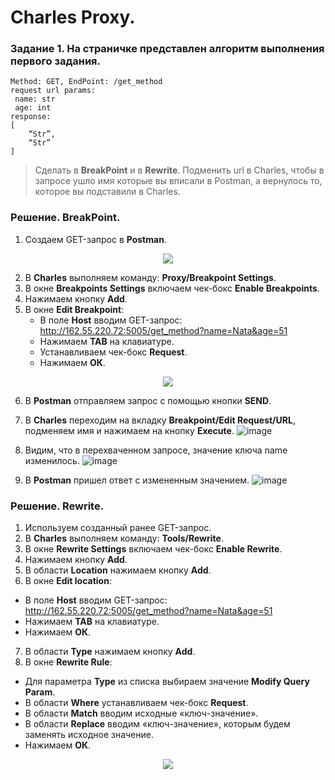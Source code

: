 # Charles Proxy. 
### Задание 1. На страничке представлен алгоритм выполнения первого задания. 
```
Method: GET, EndPoint: /get_method
request url params: 
 name: str
 age: int
response: 
[
    “Str”,
    “Str”
]
```
> Сделать в **BreakPoint** и в **Rewrite**. 
> Подменить url в Charles, чтобы в запросе ушло имя которые вы вписали в Postman, а вернулось то, которое вы подставили в Charles.
### Решение. BreakPoint.
1. Создаем GET-запрос в **Postman**.
<div id="screen" align="center" dir="auto">
<p dir="auto"> <img src="https://user-images.githubusercontent.com/110128771/218327633-76be3ff0-adb9-4103-9d30-0d5c6723ab05.png")
</p> </div>

2. В **Charles** выполняем команду: **Proxy/Breakpoint Settings**.
3. В окне **Breakpoints Settings** включаем чек-бокс **Enable Breakpoints**.
4. Нажимаем кнопку **Add**.
5. В окне **Edit Breakpoint**:
   -	В поле **Host** вводим GET-запрос: http://162.55.220.72:5005/get_method?name=Nata&age=51
   -	Нажимаем **TAB** на клавиатуре. 
   -	Устанавливаем чек-бокс **Request**.
   -	Нажимаем **ОК**.

<div id="screen" align="center" dir="auto">
<p dir="auto"> <img src="https://user-images.githubusercontent.com/110128771/218409147-1eca4a1e-f69a-4f72-bdd8-e4b5862798f5.png">
</p> </div>

6.	В **Postman** отправляем запрос с помощью кнопки **SEND**.
7.	В **Charles** переходим на вкладку **Breakpoint/Edit Request/URL**, подменяем имя и нажимаем на кнопку **Execute**.
![image](https://user-images.githubusercontent.com/110128771/218409592-1736d3c5-1d1d-4921-bdf5-c8c13a8f373e.png)
7.	Видим, что в перехваченном запросе,  значение ключа name изменилось.
![image](https://user-images.githubusercontent.com/110128771/218412978-46b67f3f-dd64-4b36-9fb3-f091f0ce72ec.png)

8.	В **Postman** пришел ответ с измененным значением.
![image](https://user-images.githubusercontent.com/110128771/218413107-25c4a936-76c8-4c13-913c-fa75b054a4d3.png)

### Решение. Rewrite.
1.	Используем  созданный ранее GET-запрос.
2.	В **Charles** выполняем команду: **Tools/Rewrite**.
3.	В окне **Rewrite Settings** включаем чек-бокс **Enable Rewrite**.
4.	Нажимаем кнопку **Add**.
5.	В  области **Location** нажимаем кнопку **Add**.
6.	В окне **Edit location**:
   - В поле **Host** вводим GET-запрос: http://162.55.220.72:5005/get_method?name=Nata&age=51
   - Нажимаем **TAB** на клавиатуре. 
   - Нажимаем **ОК**.
7.	В  области **Type**  нажимаем кнопку **Add**.
8.	В окне **Rewrite Rule**:
   - Для параметра **Type** из списка выбираем значение **Modify Query Param**.
   - В области **Where** устанавливаем чек-бокс **Request**.
   - В области **Match** вводим исходные «ключ-значение».
   - В области **Replace** вводим «ключ-значение», которым будем заменять исходное значение.
   - Нажимаем **ОК**.
     
<div id="screen" align="center" dir="auto">
<p dir="auto"> <img src="https://user-images.githubusercontent.com/110128771/218439630-1a0fb93e-fa8d-4764-86d4-b8848a969937.png">
</p> </div>
